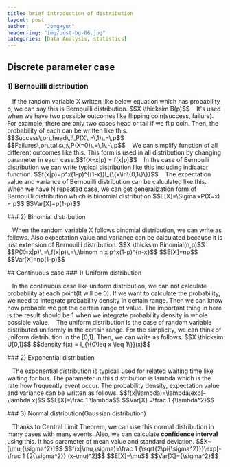 ```yaml
---
title: brief introduction of distribution
layout: post
author:     "JongHyun"
header-img: "img/post-bg-06.jpg"
categories: [Data Analysis, statistics]
---
```

## Discrete parameter case
### 1) Bernouilli distribution
<p>
	&nbsp;&nbsp;&nbsp;If the random variable X written like below equation which has probability p, we can say this is Bernouilli distribution. 
	$$X \thicksim B(p)$$ 
	&nbsp;&nbsp;&nbsp;It's used when we have two possible outcomes like flipping coin(success, failure). For example, there are only two cases
	head or tail if we flip coin. Then, the probability of each can be written like this.
	$$Success\,or\,head\,:\,P(X\,=\,1)\,=\,p$$ $$Failures\,or\,tails\,:\,P(X=0)\,=\,1\,-\,p$$ 
	&nbsp;&nbsp;&nbsp;We can simplify function of all different outcomes like this. This form is used in all distribution by changing parameter 
	in each case.$$f(X=x|p) = f(x|p)$$
	&nbsp;&nbsp;&nbsp;In the case of Bernoulli distribution we can write typical distribution like this including indicator function. $$f(x|p)=p^x(1-p)^{(1-x)}I_{\{x\in\{0,1\}\}}$$
	&nbsp;&nbsp;&nbsp;The expectation value and variance of Bernouilli distribution can be calculated like this. When we have N repeated case, 
	we can get generalization form of Bernouilli distribution which is binomial distribution
	$$E[X]=\Sigma xP(X=x) = p$$ $$Var[X]=p(1-p)$$
</p>
### 2) Binomial distribution
<p>
	&nbsp;&nbsp;&nbsp;When the random variable X follows binomial distribution, we can write as follows. Also expectation value and variance can
	be calculated because it is just extension of Bernouilli distribution.
	$$X \thicksim Binomial(n,p)$$
	$$P(X=x|p)\,=\,f(x|p)\,=\,\binom n x p^x(1-p)^{n-x}$$
	$$E[X]=np$$
	$$Var[X]=np(1-p)$$
</p>
## Continuous case
### 1) Uniform distribution
<p>
	&nbsp;&nbsp;&nbsp;In the continuous case like uniform distribution, we can not calculate probability at each point(It will be 0). If we want to calculate the 
	probability, we need to integrate probability density in certain range. Then we can know how probable we get the certain range of value. The important thing in 
	here is the result should be 1 when we integrate probability density in whole possible value.
	&nbsp;&nbsp;&nbsp;The uniform distribution is the case of random variable distributed uniformly in the certain range. For the simplicity, we can think of 
	uniform distribution in the [0,1]. Then, we can write as follows.
	$$X \thicksim U[0,1]$$
	$$density f(x) = I_{\{0\leq x \leq 1\}}(x)$$
</p>
### 2) Exponential distribution
<p>
	&nbsp;&nbsp;&nbsp;The exponential distribution is typicall used for related waiting time like waiting for bus. The parameter in this distribution is lambda which
	is the rate how frequently event occur. The probability density, expectation value and variance can be written as follows.
	$$f(x|\lambda)=\lambda\exp[-\lambda x]$$
	$$E[X]=\frac 1 \lambda$$
	$$Var[X] =\frac 1 {\lambda^2}$$
</p>
### 3) Normal distribution(Gaussian distribution)
<p>
	&nbsp;&nbsp;&nbsp;Thanks to Central Limit Theorem, we can use this normal distribution in many cases with many events. Also, we can calculate <b>confidence interval</b> 
	using this. It has parameter of mean value and standard deviation.
	$$X~[\mu,{\sigma^2}]$$
	$$f(x|\mu,\sigma)=\frac 1 {\sqrt{2\pi{\sigma^2}}}\exp[- \frac 1 {2{\sigma^2}} (x-\mu)^2]$$
	$$E[X]=\mu$$
	$$Var[X]={\sigma^2}$$
</p>